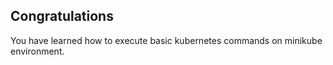 ## Congratulations

You have learned how to execute basic kubernetes commands on minikube environment.
